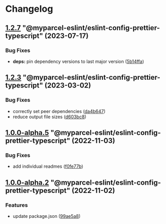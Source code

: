# Changelog

<!-- MONODEPLOY:BELOW -->

## [1.2.7](https://github/myparcelnl/eslint/compare/@myparcel-eslint/eslint-config-prettier-typescript@1.2.6...@myparcel-eslint/eslint-config-prettier-typescript@1.2.7) "@myparcel-eslint/eslint-config-prettier-typescript" (2023-07-17)


### Bug Fixes

* **deps:** pin dependency versions to last major version ([5b14ffa](https://github/myparcelnl/eslint/commit/5b14ffa38c220bd614d46bfe61845c40e638255c))




## [1.2.3](https://github/myparcelnl/eslint/compare/@myparcel-eslint/eslint-config-prettier-typescript@1.2.2...@myparcel-eslint/eslint-config-prettier-typescript@1.2.3) "@myparcel-eslint/eslint-config-prettier-typescript" (2023-03-02)


### Bug Fixes

* correctly set peer dependencies ([da4b647](https://github/myparcelnl/eslint/commit/da4b6474c8f3b996ecfb3fe571c46e4c97eb0104))
* reduce output file sizes ([d603bc8](https://github/myparcelnl/eslint/commit/d603bc80a73f0911e6734fcbf2049bf110704821))




## [1.0.0-alpha.5](https://github/myparcelnl/eslint/compare/@myparcel-eslint/eslint-config-prettier-typescript@1.0.0-alpha.4...@myparcel-eslint/eslint-config-prettier-typescript@1.0.0-alpha.5) "@myparcel-eslint/eslint-config-prettier-typescript" (2022-11-03)


### Bug Fixes

* add individual readmes ([f0fe77b](https://github/myparcelnl/eslint/commit/f0fe77bd13668afdc7472d474aa967771945ae99))




## [1.0.0-alpha.2](https://github/myparcelnl/eslint/compare/@myparcel-eslint/eslint-config-prettier-typescript@1.0.0-alpha.1...@myparcel-eslint/eslint-config-prettier-typescript@1.0.0-alpha.2) "@myparcel-eslint/eslint-config-prettier-typescript" (2022-11-02)


### Features

* update package.json ([99ae5a8](https://github/myparcelnl/eslint/commit/99ae5a866389101f92e0b7ea077306d9dabb44e4))


